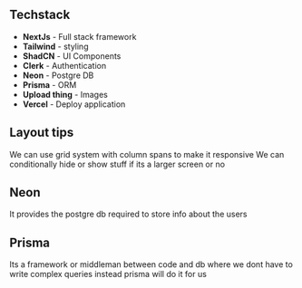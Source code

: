 ## Techstack

 - **NextJs** - Full stack framework
 - **Tailwind** - styling
 - **ShadCN** - UI Components
 - **Clerk** - Authentication
 - **Neon** - Postgre DB
 - **Prisma** - ORM
 - **Upload thing** - Images
 - **Vercel** - Deploy application

## Layout tips

We can use grid system with column spans to make it responsive
We can conditionally hide or show stuff if its a larger screen or no


## Neon
It provides the postgre db required to store info about the users

## Prisma 
Its a framework or middleman between code and db where we dont have to write complex queries instead prisma will do it for us